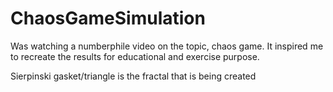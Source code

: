 # ChaosGameSimulation
Was watching a numberphile video on the topic, chaos game. It inspired me to recreate the results for educational and exercise purpose.

Sierpinski gasket/triangle is the fractal that is being created
